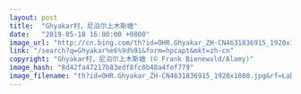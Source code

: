 ```yaml
---
layout: post
title:  "Ghyakar村，尼泊尔上木斯塘"
date:   "2019-05-18 16:00:00 +0800"
image_url: "http://cn.bing.com/th?id=OHR.Ghyakar_ZH-CN4631836915_1920x1080.jpg&rf=LaDigue_1920x1080.jpg&pid=hp"
link: "/search?q=Ghyakar%e6%9d%91&form=hpcapt&mkt=zh-cn"
copyright: "Ghyakar村，尼泊尔上木斯塘 (© Frank Bienewald/Alamy)"
image_hash: "8d42fa47217b83edf8fc0b48a4fef779"
image_filename: "th?id=OHR.Ghyakar_ZH-CN4631836915_1920x1080.jpg&rf=LaDigue_1920x1080.jpg&pid=hp"
---
```

